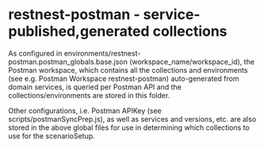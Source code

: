 # restnest-postman - service-published,generated collections

As configured in environments/restnest-postman.postman_globals.base.json (workspace_name/workspace_id), the Postman workspace, which contains all the collections and environments (see e.g. Postman Workspace restnest-postman) auto-generated from domain services, is queried per Postman API and the collections/environments are stored in this folder.

Other configurations, i.e. Postman APIKey (see scripts/postmanSyncPrep.js), as well as services and versions, etc. are also stored in the above global files for use in determining which collections to use for the scenarioSetup.